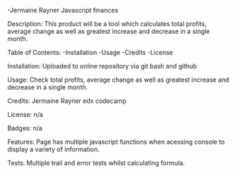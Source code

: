 -Jermaine Rayner Javascript finances

Description: This product will be a tool which calculates total profits, average change as well as greatest increase and decrease in a single month.

Table of Contents: -Installation -Usage -Credits -License

Installation: Uploaded to online repository via git bash and github

Usage: Check total profits, average change as well as greatest increase and decrease in a single month.

Credits: Jermaine Rayner edx codecamp

License: n/a

Badges: n/a

Features: Page has multiple javascript functions when acessing console to display a variety of information.

Tests: Multiple trail and error tests whilst calculating formula.